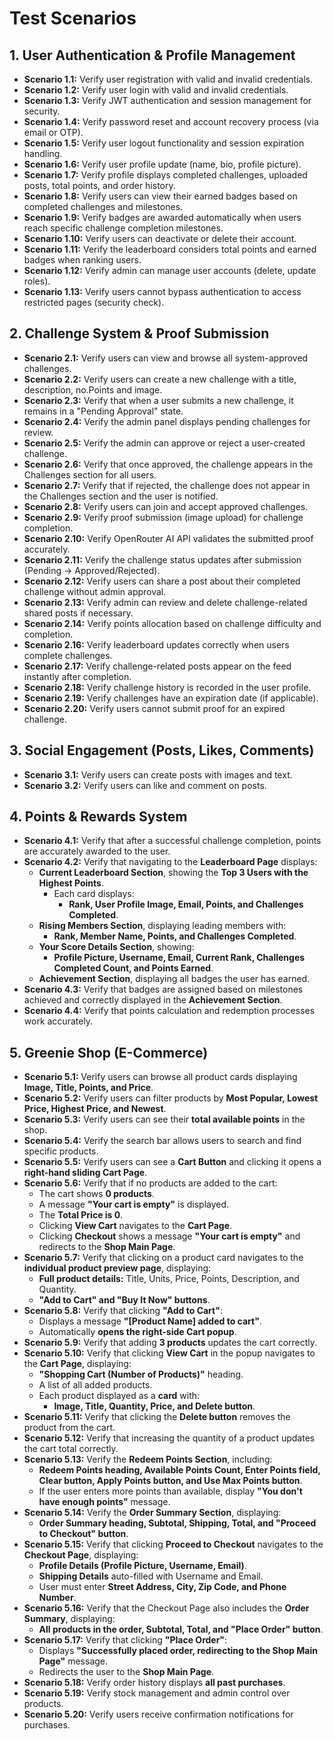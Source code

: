 # Test Scenarios

## 1. User Authentication & Profile Management
- **Scenario 1.1:** Verify user registration with valid and invalid credentials.
- **Scenario 1.2:** Verify user login with valid and invalid credentials.
- **Scenario 1.3:** Verify JWT authentication and session management for security.
- **Scenario 1.4:** Verify password reset and account recovery process (via email or OTP).
- **Scenario 1.5:** Verify user logout functionality and session expiration handling.
- **Scenario 1.6:** Verify user profile update (name, bio, profile picture).
- **Scenario 1.7:** Verify profile displays completed challenges, uploaded posts, total points, and order history.
- **Scenario 1.8:** Verify users can view their earned badges based on completed challenges and milestones.
- **Scenario 1.9:** Verify badges are awarded automatically when users reach specific challenge completion milestones.
- **Scenario 1.10:** Verify users can deactivate or delete their account.
- **Scenario 1.11:** Verify the leaderboard considers total points and earned badges when ranking users.
- **Scenario 1.12:** Verify admin can manage user accounts (delete, update roles).
- **Scenario 1.13:** Verify users cannot bypass authentication to access restricted pages (security check).

## 2. Challenge System & Proof Submission
- **Scenario 2.1:** Verify users can view and browse all system-approved challenges.
- **Scenario 2.2:** Verify users can create a new challenge with a title, description, no.Points and image.
- **Scenario 2.3:** Verify that when a user submits a new challenge, it remains in a "Pending Approval" state.
- **Scenario 2.4:** Verify the admin panel displays pending challenges for review.
- **Scenario 2.5:** Verify the admin can approve or reject a user-created challenge.
- **Scenario 2.6:** Verify that once approved, the challenge appears in the Challenges section for all users.
- **Scenario 2.7:** Verify that if rejected, the challenge does not appear in the Challenges section and the user is notified.
- **Scenario 2.8:** Verify users can join and accept approved challenges.
- **Scenario 2.9:** Verify proof submission (image upload) for challenge completion.
- **Scenario 2.10:** Verify OpenRouter AI API validates the submitted proof accurately.
- **Scenario 2.11:** Verify the challenge status updates after submission (Pending → Approved/Rejected).
- **Scenario 2.12:** Verify users can share a post about their completed challenge without admin approval.
- **Scenario 2.13:** Verify admin can review and delete challenge-related shared posts if necessary.
- **Scenario 2.14:** Verify points allocation based on challenge difficulty and completion.
- **Scenario 2.16:** Verify leaderboard updates correctly when users complete challenges.
- **Scenario 2.17:** Verify challenge-related posts appear on the feed instantly after completion.
- **Scenario 2.18:** Verify challenge history is recorded in the user profile.
- **Scenario 2.19:** Verify challenges have an expiration date (if applicable).
- **Scenario 2.20:** Verify users cannot submit proof for an expired challenge.

## 3. Social Engagement (Posts, Likes, Comments)
- **Scenario 3.1:** Verify users can create posts with images and text.
- **Scenario 3.2:** Verify users can like and comment on posts.

## 4. Points & Rewards System
- **Scenario 4.1:** Verify that after a successful challenge completion, points are accurately awarded to the user.
- **Scenario 4.2:** Verify that navigating to the **Leaderboard Page** displays:
  - **Current Leaderboard Section**, showing the **Top 3 Users with the Highest Points**.
    - Each card displays:
      - **Rank, User Profile Image, Email, Points, and Challenges Completed**.
  - **Rising Members Section**, displaying leading members with:
    - **Rank, Member Name, Points, and Challenges Completed**.
  - **Your Score Details Section**, showing:
    - **Profile Picture, Username, Email, Current Rank, Challenges Completed Count, and Points Earned**.
  - **Achievement Section**, displaying all badges the user has earned.
- **Scenario 4.3:** Verify that badges are assigned based on milestones achieved and correctly displayed in the **Achievement Section**.
- **Scenario 4.4:** Verify that points calculation and redemption processes work accurately.

## 5. Greenie Shop (E-Commerce)
- **Scenario 5.1:** Verify users can browse all product cards displaying **Image, Title, Points, and Price**.
- **Scenario 5.2:** Verify users can filter products by **Most Popular, Lowest Price, Highest Price, and Newest**.
- **Scenario 5.3:** Verify users can see their **total available points** in the shop.
- **Scenario 5.4:** Verify the search bar allows users to search and find specific products.
- **Scenario 5.5:** Verify users can see a **Cart Button** and clicking it opens a **right-hand sliding Cart Page**.
- **Scenario 5.6:** Verify that if no products are added to the cart:
  - The cart shows **0 products**.
  - A message **"Your cart is empty"** is displayed.
  - The **Total Price is 0**.
  - Clicking **View Cart** navigates to the **Cart Page**.
  - Clicking **Checkout** shows a message **"Your cart is empty"** and redirects to the **Shop Main Page**.
- **Scenario 5.7:** Verify that clicking on a product card navigates to the **individual product preview page**, displaying:
  - **Full product details:** Title, Units, Price, Points, Description, and Quantity.
  - **"Add to Cart" and "Buy It Now" buttons**.
- **Scenario 5.8:** Verify that clicking **"Add to Cart"**:
  - Displays a message **"[Product Name] added to cart"**.
  - Automatically **opens the right-side Cart popup**.
- **Scenario 5.9:** Verify that adding **3 products** updates the cart correctly.
- **Scenario 5.10:** Verify that clicking **View Cart** in the popup navigates to the **Cart Page**, displaying:
  - **"Shopping Cart (Number of Products)"** heading.
  - A list of all added products.
  - Each product displayed as a **card** with:
    - **Image, Title, Quantity, Price, and Delete button**.
- **Scenario 5.11:** Verify that clicking the **Delete button** removes the product from the cart.
- **Scenario 5.12:** Verify that increasing the quantity of a product updates the cart total correctly.
- **Scenario 5.13:** Verify the **Redeem Points Section**, including:
  - **Redeem Points heading, Available Points Count, Enter Points field, Clear button, Apply Points button, and Use Max Points button**.
  - If the user enters more points than available, display **"You don't have enough points"** message.
- **Scenario 5.14:** Verify the **Order Summary Section**, displaying:
  - **Order Summary heading, Subtotal, Shipping, Total, and "Proceed to Checkout" button**.
- **Scenario 5.15:** Verify that clicking **Proceed to Checkout** navigates to the **Checkout Page**, displaying:
  - **Profile Details (Profile Picture, Username, Email)**.
  - **Shipping Details** auto-filled with Username and Email.
  - User must enter **Street Address, City, Zip Code, and Phone Number**.
- **Scenario 5.16:** Verify that the Checkout Page also includes the **Order Summary**, displaying:
  - **All products in the order, Subtotal, Total, and "Place Order" button**.
- **Scenario 5.17:** Verify that clicking **"Place Order"**:
  - Displays **"Successfully placed order, redirecting to the Shop Main Page"** message.
  - Redirects the user to the **Shop Main Page**.
- **Scenario 5.18:** Verify order history displays **all past purchases**.
- **Scenario 5.19:** Verify stock management and admin control over products.
- **Scenario 5.20:** Verify users receive confirmation notifications for purchases.
